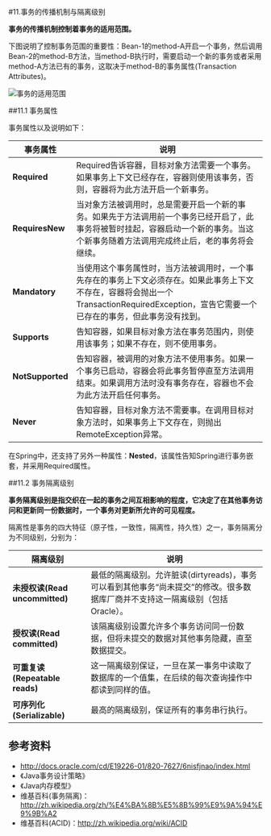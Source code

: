#11.事务的传播机制与隔离级别

__事务的传播机制控制着事务的适用范围。__

下图说明了控制事务范围的重要性：Bean-1的method-A开启一个事务，然后调用Bean-2的method-B方法，当method-B执行时，需要启动一个新的事务或者采用method-A方法已有的事务，这取决于method-B的事务属性(Transaction Attributes)。

![事务的适用范围](http://docs.oracle.com/cd/E19226-01/820-7627/images/trans-transactionScope.gif)
 
##11.1 事务属性

事务属性以及说明如下：

事务属性     |  说明
------------ | -------------
__Required__     | Required告诉容器，目标对象方法需要一个事务。如果事务上下文已经存在，容器则使用该事务，否则，容器将为此方法开启一个新事务。
__RequiresNew__  | 当对象方法被调用时，总是需要开启一个新的事务。如果先于方法调用前一个事务已经开启了，此事务将被暂时挂起，容器启动一个新的事务。当这个新事务随着方法调用完成终止后，老的事务将会继续。
__Mandatory__    | 当使用这个事务属性时，当方法被调用时，一个事先存在的事务上下文必须存在。如果此事务上下文不存在，容器将会抛出一个TransactionRequiredException，宣告它需要一个已存在的事务，但此事务没有找到。
__Supports__     | 告知容器，如果目标对象方法在事务范围内，则使用该事务；如果不存在，则不使用事务。
__NotSupported__ | 告知容器，被调用的对象方法不使用事务。如果一个事务已启动，容器会将此事务暂停直至方法调用结束。如果调用方法时没有事务存在，容器也不会为此方法开启任何事务。
__Never__        | 告知容器，目标对象方法不需要事。在调用目标对象方法时，如果事务上下文存在，则抛出RemoteException异常。

在Spring中，还支持了另外一种属性：__Nested__，该属性告知Spring进行事务嵌套，并采用Required属性。

##11.2 事务隔离级别

__事务隔离级别是指交织在一起的事务之间互相影响的程度，它决定了在其他事务访问和更新同一份数据时，一个事务对更新所允许的可见程度。__

隔离性是事务的四大特征（原子性，一致性，隔离性，持久性）之一，事务隔离分为不同级别，分别为：

隔离级别                       | 说明
-------------------------------|-----------------------
__未授权读(Read uncommitted)__ |最低的隔离级别。允许脏读(dirtyreads)，事务可以看到其他事务“尚未提交”的修改。很多数据库厂商并不支持这一隔离级别（包括Oracle）。
__授权读(Read committed)__     |该隔离级别设置允许多个事务访问同一份数据，但将未提交的数据对其他事务隐藏，直至数据提交。
__可重复读(Repeatable reads)__ |这一隔离级别保证，一旦在某一事务中读取了数据库的一个值集，在后续的每次查询操作中都读到同样的值。
__可序列化(Serializable)__     |最高的隔离级别，保证所有的事务串行执行。

## 参考资料

  * http://docs.oracle.com/cd/E19226-01/820-7627/6nisfjnao/index.html
  * 《Java事务设计策略》
  * 《Java内存模型》
  * 维基百科(事务隔离)：http://zh.wikipedia.org/zh/%E4%BA%8B%E5%8B%99%E9%9A%94%E9%9B%A2
  * 维基百科(ACID)：http://zh.wikipedia.org/wiki/ACID
